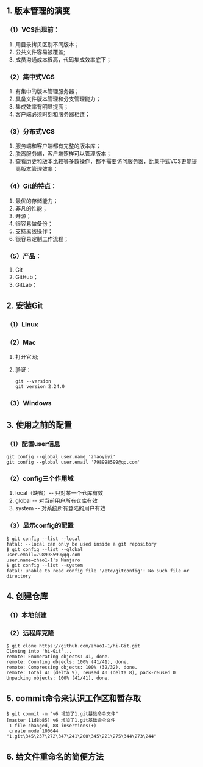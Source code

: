 ## 1. 版本管理的演变

### （1）VCS出现前：

1. 用目录拷贝区别不同版本；
2. 公共文件容易被覆盖;
3. 成员沟通成本很高，代码集成效率底下；

### （2）集中式VCS

1. 有集中的版本管理服务器；
2. 具备文件版本管理和分支管理能力；
3. 集成效率有明显提高；
4. 客户端必须时刻和服务器相连；

### （3）分布式VCS

1. 服务端和客户端都有完整的版本库；
2. 脱离服务端，客户端照样可以管理版本；
3. 查看历史和版本比较等多数操作，都不需要访问服务器，比集中式VCS更能提高版本管理效率；

### （4）Git的特点：

1. 最优的存储能力；
2. 非凡的性能；
3. 开源；
4. 很容易做备份；
5. 支持离线操作；
6. 很容易定制工作流程；

### （5）产品：

1. Git
2. GitHub；
3. GitLab；

## 2. 安装Git

### （1）Linux

### （2）Mac

1. 打开官网;

2. 验证：

   ```shell
   git --version
   git version 2.24.0
   ```

   

### （3）Windows

## 3. 使用之前的配置

### （1）配置user信息


```shell
git config --global user.name 'zhaoyiyi'
git config --global user.email '798998599@qq.com'
```

### （2）config三个作用域

1. local（缺省）-- 只对某一个仓库有效
2. global -- 对当前用户所有仓库有效
3. system -- 对系统所有登陆的用户有效

### （3）显示config的配置

```shell
$ git config --list --local
fatal: --local can only be used inside a git repository
$ git config --list --global
user.email=798998599@qq.com
user.name=zhao1-1's Manjaro
$ git config --list --system
fatal: unable to read config file '/etc/gitconfig': No such file or directory
```

## 4. 创建仓库

### （1）本地创建

### （2）远程库克隆

```shell
$ git clone https://github.com/zhao1-1/hi-Git.git
Cloning into 'hi-Git'...
remote: Enumerating objects: 41, done.
remote: Counting objects: 100% (41/41), done.
remote: Compressing objects: 100% (32/32), done.
remote: Total 41 (delta 9), reused 40 (delta 8), pack-reused 0
Unpacking objects: 100% (41/41), done.
```

## 5. commit命令来认识工作区和暂存取

```shell
$ git commit -m "v6 增加了1.git基础命令文件"
[master 11d8b85] v6 增加了1.git基础命令文件
 1 file changed, 88 insertions(+)
 create mode 100644 "1.git\345\237\272\347\241\200\345\221\275\344\273\244"
```



## 6. 给文件重命名的简便方法


